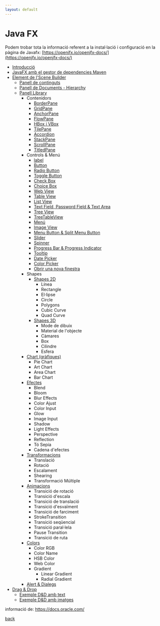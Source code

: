 ```yaml
---
layout: default
---
```


# Java FX

Podem trobar tota la informació referent a la instal·lació i configuració en la pàgina de Javafx:
[https://openjfx.io/openjfx-docs/](https://openjfx.io/openjfx-docs/)

- [Introducció](./instalConfig/introduccio.html)
- [JavaFX amb el gestor de dependencies Maven](./instalConfig/mavenIntellij.html)
- [Element de l'Scene Builder](./sceneBuilder/sceneBuilder.html)
    - [Panell de continguts](./sceneBuilder/panellContinguts.html)
    - [Panell de Documents - Hierarchy](./sceneBuilder/panellDocuments.html)
    - [Panell Library](./sceneBuilder/dissenyPanellBiblioteca.html)
        - Contenidors
            - [BorderPane](./sceneBuilder/contenidors/borderPane.html)
            - [GridPane](./sceneBuilder/contenidors/gridPane.html)
            - [AnchorPane](./sceneBuilder/contenidors/anchorPane.html)
            - [FlowPane](./sceneBuilder/contenidors/flowPane.html)
            - [HBox i VBox](./sceneBuilder/contenidors/HBox.html)
            - [TilePane](./sceneBuilder/contenidors/tilePane.html)
            - [Accordion](./sceneBuilder/contenidors/Accordion.html)
            - [StackPane](./sceneBuilder/contenidors/stackPane.html)
            - [ScrollPane](./sceneBuilder/contenidors/scrollPane.html)
            - [TitledPane](./sceneBuilder/contenidors/titledPane.html)
        - Controls & Menú
            - [label](./sceneBuilder/controls/label.html)
            - [Button](./sceneBuilder/controls/button.html)
            - [Radio Button](./sceneBuilder/controls/radioButton.html)
            - [Toggle Button](./controls/toogleButton.html)
            - [Check Box](./sceneBuilder/controls/checkBox.html)
            - [Choice Box](./sceneBuilder/controls/choiceBox.html)
            - [Web View](./sceneBuilder/controls/webView.html)
            - [Table View](./sceneBuilder/controls/tableView.html)
            - [List View](./sceneBuilder/controls/listView.html)
            - [Text Field, Password Field & Text Area](./sceneBuilder/controls/textField.html)
            - [Tree View](./sceneBuilder/controls/treeView.html)
            - [TreeTableView](./sceneBuilder/controls/treeTableView.html)
            - [Menú](./sceneBuilder/controls/menu.html)
            - [Image View](./sceneBuilder/controls/imageView.html)
            - [Menu Button & Split Menu Button](./sceneBuilder/controls/menuButton.html)
            - [Slider](./sceneBuilder/controls/slider.html)
            - [Spinner](./sceneBuilder/controls/spinner.html)
            - [Progress Bar & Progress Indicator](./sceneBuilder/controls/progressBarProgressIndicator.html)
            - [Tooltip](./sceneBuilder/controls/tooltip.html)
            - [Date Picker](./sceneBuilder/controls/datePicker.html)
            - [Color Picker](./sceneBuilder/controls/colorPicker.html)
            - [Obrir una nova finestra](./sceneBuilder/controls/obrirNOvaFinestra.html)
        - Shapes
            - [Shapes 2D](./sceneBuilder/shape2D/shape2D.html)
                - Línea
                - Rectangle
                - El·lipse
                - Circle
                - Polygons
                - Cubic Curve
                - Quad Curve
            - [Shapes 3D](./sceneBuilder/shape3D/shape3D.html)
                - Mode de dibuix
                - Material de l'objecte
                - Càmares
                - Box
                - Cilindre
                - Esfera
        - [Chart (gràfiques)](./sceneBuilder/charts/chart.html)
            - Pie Chart
            - Art Chart
            - Area Chart
            - Bar Chart
        - [Efectes](./sceneBuilder/effects/effects.html)
            - Blend
            - Bloom
            - Blur Effects
            - Color Ajust
            - Color Input
            - Glow
            - Image Input
            - Shadow
            - Light Effects
            - Perspective
            - Reflection
            - Tó Sepia
            - Cadena d'efectes
        - [Transformacions](./sceneBuilder/transformacions/transformacions.html)
            - Translació
            - Rotació
            - Escalament
            - Shearing
            - Transformació Múltiple
        - [Animacions](./sceneBuilder/animacions/animacions.html)
            - Transició de rotació
            - Transició d'escala
            - Transició de translació
            - Transició d'esvaïment
            - Transició de farciment
            - StrokeTransition
            - Transició seqüencial
            - Transició paral·lela
            - Pause Transition
            - Transició de ruta
        - [Colors](./sceneBuilder/color/color.html)
            - Color RGB
            - Color Name
            - HSB Color
            - Web Color
            - Gradient
                - Linear Gradient
                - Radial Gradient
        - [Alert & Dialegs](./sceneBuilder/dialegs/dialegs.html)
- [Drag & Drop](./sceneBuilder/dragAndDrop/dragAndDrop.html)
    - [Exemple D&D amb text](./sceneBuilder/dragAndDrop/dNdExempleText.html)
    - [Exemple D&D amb imatges](./sceneBuilder/dragAndDrop/dNdExempleImage.html)


informació de: https://docs.oracle.com/

[back](../..)
